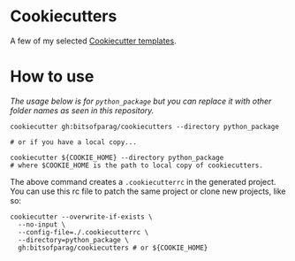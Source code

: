 # Cookiecutters

A few of my selected [Cookiecutter templates](https://cookiecutter.readthedocs.io/en/latest/).

# How to use

_The usage below is for `python_package` but you can replace it with other folder names as seen in this repository._

```shell
cookiecutter gh:bitsofparag/cookiecutters --directory python_package

# or if you have a local copy...

cookiecutter ${COOKIE_HOME} --directory python_package
# where $COOKIE_HOME is the path to local copy of cookiecutters.
```

The above command creates a `.cookiecutterrc` in the generated project.
You can use this rc file to patch the same project or clone new projects, like so:

```shell
cookiecutter --overwrite-if-exists \
  --no-input \
  --config-file=./.cookiecutterrc \
  --directory=python_package \
  gh:bitsofparag/cookiecutters # or ${COOKIE_HOME}
```
